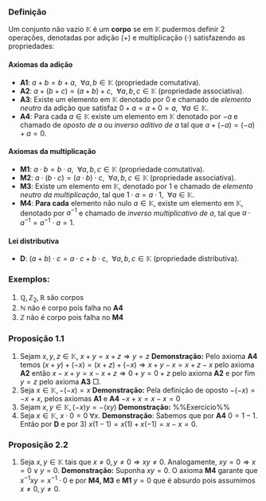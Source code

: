 ### Definição
Um conjunto não vazio $\mathbb{K}$ é um **corpo** se em $\mathbb{K}$ pudermos definir 2 operações, denotadas por adição ($+$) e multiplicação ($\cdot$) satisfazendo as propriedades:
#### Axiomas da adição
- **A1**: $a+b=b+a , \ \ \forall a,b \in \mathbb{K}$  (propriedade comutativa).
- **A2**: $a+(b+c) = (a+b)+c, \ \ \forall a,b,c \in \mathbb{K}$  (propriedade associativa).
- **A3**: Existe um elemento em $\mathbb{K}$ denotado por 0 e chamado de *elemento neutro* da adição que satisfaz $0+a = a+0 = a, \ \ \forall a \in \mathbb{K}$.
- **A4**: Para cada $a \in \mathbb{K}$ existe um elemento em $\mathbb{K}$ denotado por $-a$ e chamado de *oposto de a* ou *inverso aditivo de a* tal que $a + (-a) = (-a) + a = 0$.
#### Axiomas da multiplicação
- **M1**: $a \cdot b = b \cdot a, \ \ \forall a,b,c \in \mathbb{K}$  (propriedade comutativa).
- **M2**: $a \cdot (b \cdot c) = (a \cdot b) \cdot c, \ \ \forall a,b,c \in \mathbb{K}$  (propriedade associativa).
- **M3**: Existe um elemento em $\mathbb{K}$, denotado por 1 e chamado de *elemento neutro da multiplicação*, tal que $1\cdot a = a \cdot 1, \ \ \forall a \in \mathbb{K}$.
- **M4**: **Para cada** elemento não nulo $a \in \mathbb{K}$, existe um elemento em $\mathbb{K}$, denotado por $a^{-1}$ e chamado de *inverso multiplicativo de a*, tal que $a \cdot a^{-1} = a^{-1} \cdot a = 1$.
#### Lei distributiva
- **D**: $(a+b) \cdot c = a \cdot c + b \cdot c, \ \ \forall a,b,c \in \mathbb{K}$  (propriedade distributiva).

### Exemplos:
1. $\mathbb{Q}, \mathbb{Z}_2, \mathbb{R}$ são corpos
2. $\mathbb{N}$ não é corpo pois falha no **A4**
3. $\mathbb{Z}$ não é corpo pois falha no **M4**

### Proposição 1.1
1.  Sejam $x, y, z \in \mathbb{K}$, $x+y = x+z \Rightarrow y = z$ 
	**Demonstração:**
	Pelo axioma **A4** temos $(x+y) + (-x) = (x+z)+(-x) \Rightarrow x+y-x=x+z-x$ pelo axioma **A2** então $x-x+y=x-x+z \Rightarrow 0+y=0+z$ pelo axioma **A2** e por fim $y=z$ pelo axioma **A3** $\Box$.
2. Seja $x\in \mathbb{K}, -(-x) = x$ 
	**Demonstração:**
	Pela definição de oposto $-(-x) = -x+x$, pelos axiomas **A1** e **A4** $-x+x = x-x = 0$ 
3. Sejam $x,y \in \mathbb{K}, (-x)y = -(xy)$ 
	**Demonstração:** %%Exercício%%
4. Seja $x \in\mathbb{K}$, $x\cdot 0=0 \ \forall x$.
	**Demonstração**:
	Sabemos que por **A4** $0 = 1-1$. Então por **D** e por 3) $x(1-1)= x(1)+x(-1) = x-x = 0$.
### Proposição 2.2
1. Seja $x,y \in \mathbb{K}$ tais que $x\neq0, y\neq0 \Rightarrow xy\neq0$. Analogamente, $xy = 0 \Rightarrow x = 0 \lor y=0$.
	**Demonstração:**
	Suponha $xy = 0$. O axioma **M4** garante que $x^{-1}xy= x^{-1}\cdot0$ e por **M4, M3** e **M1** $y = 0$ que é absurdo pois assumimos $x\neq 0, y\neq 0$.
